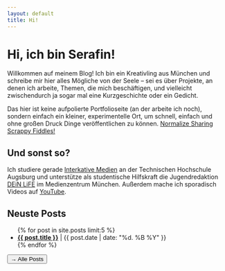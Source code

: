 ```yaml
---
layout: default
title: Hi!
---
```


# Hi, ich bin Serafin!

Willkommen auf meinem Blog! Ich bin ein Kreativling aus München und schreibe mir hier alles Mögliche von der Seele – sei es über Projekte, an denen ich arbeite, Themen, die mich beschäftigen, und vielleicht zwischendurch ja sogar mal eine Kurzgeschichte oder ein Gedicht.

Das hier ist keine aufpolierte Portfolioseite (an der arbeite ich noch), sondern einfach ein kleiner, experimentelle Ort, um schnell, einfach und ohne großen Druck Dinge veröffentlichen zu können. [Normalize Sharing Scrappy Fiddles!](https://www.todepond.com/wikiblogarden/scrappy-fiddles/sharing/normalising/live/)

## Und sonst so?

Ich studiere gerade [Interkative Medien](https://www.tha.de/Gestaltung/Interaktive-Medien.html) an der Technischen Hochschule Augsburg und unterstütze als studentische Hilfskraft die Jugendredaktion [DEiN LiFE](https://www.deinlife.net/) im Medienzentrum München. Außerdem mache ich sporadisch Videos auf [YouTube](https://www.youtube.de/@serafilmyt).

## Neuste Posts

<ul>
  {% for post in site.posts limit:5 %}
    <li>
      <strong><a href="{{ post.url | relative_url }}">{{ post.title }}</a></strong> | 
      <span>{{ post.date | date: "%d. %B %Y" }}</span>
    </li>
  {% endfor %}
</ul>

<a href="{{ '/posts' | relative_url }}"><button>→ Alle Posts</button>